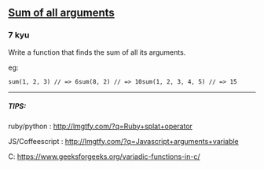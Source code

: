 <h2><a href=https://www.codewars.com/kata/540c33513b6532cd58000259/train/javascript target="_blank">Sum of all arguments</a></h2><h3>7 kyu</h3><p>Write a function that finds the sum of all its arguments.</p><p>eg:</p><pre><code class="language-javascript"><span class="cm-variable">sum</span>(<span class="cm-number">1</span>, <span class="cm-number">2</span>, <span class="cm-number">3</span>) <span class="cm-comment">// =&gt; 6</span><span class="cm-variable">sum</span>(<span class="cm-number">8</span>, <span class="cm-number">2</span>) <span class="cm-comment">// =&gt; 10</span><span class="cm-variable">sum</span>(<span class="cm-number">1</span>, <span class="cm-number">2</span>, <span class="cm-number">3</span>, <span class="cm-number">4</span>, <span class="cm-number">5</span>) <span class="cm-comment">// =&gt; 15</span></code></pre><pre style="display: none;"><code class="language-php"><span class="cm-variable">sum</span>(<span class="cm-number">1</span>, <span class="cm-number">2</span>, <span class="cm-number">3</span>) <span class="cm-comment">// =&gt; 6</span><span class="cm-variable">sum</span>(<span class="cm-number">8</span>, <span class="cm-number">2</span>) <span class="cm-comment">// =&gt; 10</span><span class="cm-variable">sum</span>(<span class="cm-number">1</span>, <span class="cm-number">2</span>, <span class="cm-number">3</span>, <span class="cm-number">4</span>, <span class="cm-number">5</span>) <span class="cm-comment">// =&gt; 15</span></code></pre><pre style="display: none;"><code class="language-python"><span class="cm-variable">sum_args</span>(<span class="cm-number">1</span>, <span class="cm-number">2</span>, <span class="cm-number">3</span>) <span class="cm-comment"># =&gt; 6</span><span class="cm-variable">sum_args</span>(<span class="cm-number">8</span>, <span class="cm-number">2</span>) <span class="cm-comment"># =&gt; 10</span><span class="cm-variable">sum_args</span>(<span class="cm-number">1</span>, <span class="cm-number">2</span>, <span class="cm-number">3</span>, <span class="cm-number">4</span>, <span class="cm-number">5</span>) <span class="cm-comment"># =&gt; 15</span></code></pre><pre style="display: none;"><code class="language-coffeescript"><span class="cm-variable">sum</span> <span class="cm-number">1</span><span class="cm-punctuation">,</span> <span class="cm-number">2</span><span class="cm-punctuation">,</span> <span class="cm-number">3</span> <span class="cm-comment"># =&gt; 6</span><span class="cm-variable">sum</span> <span class="cm-number">8</span><span class="cm-punctuation">,</span> <span class="cm-number">2</span> <span class="cm-comment"># =&gt; 10</span><span class="cm-variable">sum</span> <span class="cm-number">1</span><span class="cm-punctuation">,</span> <span class="cm-number">2</span><span class="cm-punctuation">,</span> <span class="cm-number">3</span><span class="cm-punctuation">,</span> <span class="cm-number">4</span><span class="cm-punctuation">,</span> <span class="cm-number">5</span> <span class="cm-comment"># =&gt; 15</span></code></pre><pre style="display: none;"><code class="language-ruby"><span class="cm-variable">sum</span> <span class="cm-number">1</span>, <span class="cm-number">2</span>, <span class="cm-number">3</span> <span class="cm-comment"># =&gt; 6</span><span class="cm-variable">sum</span> <span class="cm-number">8</span>, <span class="cm-number">2</span> <span class="cm-comment"># =&gt; 10</span><span class="cm-variable">sum</span> <span class="cm-number">1</span>, <span class="cm-number">2</span>, <span class="cm-number">3</span>, <span class="cm-number">4</span>, <span class="cm-number">5</span> <span class="cm-comment"># =&gt; 15</span></code></pre><pre style="display: none;"><code class="language-clojure"><span class="cm-bracket">(</span><span class="cm-builtin">sum</span> <span class="cm-number">1</span> <span class="cm-number">2</span> <span class="cm-number">3</span><span class="cm-bracket">)</span> <span class="cm-comment">; =&gt; 6</span><span class="cm-bracket">(</span><span class="cm-builtin">sum</span> <span class="cm-number">8</span> <span class="cm-number">2</span><span class="cm-bracket">)</span> <span class="cm-comment">; =&gt; 10</span><span class="cm-bracket">(</span><span class="cm-builtin">sum</span> <span class="cm-number">1</span> <span class="cm-number">2</span> <span class="cm-number">3</span> <span class="cm-number">4</span> <span class="cm-number">5</span><span class="cm-bracket">)</span> <span class="cm-comment">; =&gt; 15</span></code></pre><pre style="display: none;"><code class="language-c"><span class="cm-variable">sum</span>(<span class="cm-number">3</span>, <span class="cm-number">10</span>, <span class="cm-number">20</span>, <span class="cm-number">3</span>); <span class="cm-comment">// --&gt; 33</span><span class="cm-variable">sum</span>(<span class="cm-number">2</span>, <span class="cm-number">10</span>, <span class="cm-number">15</span>); <span class="cm-comment">// --&gt; 25</span><span class="cm-variable">sum</span>(<span class="cm-number">1</span>, <span class="cm-number">10</span>); <span class="cm-comment">// --&gt; 10</span><span class="cm-variable">sum</span>(<span class="cm-number">0</span>); <span class="cm-comment">// --&gt; 0</span></code></pre><hr><h5 id="tips">TIPS:</h5><p>ruby/python : <a href="http://lmgtfy.com/?q=Ruby+splat+operator" data-turbolinks="false" target="_blank">http://lmgtfy.com/?q=Ruby+splat+operator</a></p><p>JS/Coffeescript : <a href="http://lmgtfy.com/?q=Javascript+arguments+variable" data-turbolinks="false" target="_blank">http://lmgtfy.com/?q=Javascript+arguments+variable</a></p><p>C: <a href="https://www.geeksforgeeks.org/variadic-functions-in-c/" data-turbolinks="false" target="_blank">https://www.geeksforgeeks.org/variadic-functions-in-c/</a></p>